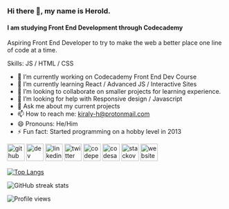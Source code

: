 ### Hi there 👋, my name is Herold.
#### I am studying Front End Development through Codecademy

Aspiring Front End Developer to try to make the web a better place one line of code at a time.

Skills: JS / HTML / CSS

- 🔭 I’m currently working on Codecademy Front End Dev Course 
- 🌱 I’m currently learning React / Advanced JS / Interactive Sites 
- 👯 I’m looking to collaborate on smaller projects for learning experience. 
- 🤔 I’m looking for help with Responsive design / Javascript 
- 💬 Ask me about my current projects 
- 📫 How to reach me: kiraly-h@protonmail.com 
- 😄 Pronouns: He/Him 
- ⚡ Fun fact: Started programming on a hobby level in 2013 


[<img src='https://cdn.jsdelivr.net/npm/simple-icons@3.0.1/icons/github.svg' alt='github' height='40'>](https://github.com/HeroldKiraly)  [<img src='https://cdn.jsdelivr.net/npm/simple-icons@3.0.1/icons/dev-dot-to.svg' alt='dev' height='40'>](https://dev.to/heroldkiraly)  [<img src='https://cdn.jsdelivr.net/npm/simple-icons@3.0.1/icons/linkedin.svg' alt='linkedin' height='40'>](https://www.linkedin.com/in/heroldkiraly/)  [<img src='https://cdn.jsdelivr.net/npm/simple-icons@3.0.1/icons/twitter.svg' alt='twitter' height='40'>](https://twitter.com/KiralyHerold)  [<img src='https://cdn.jsdelivr.net/npm/simple-icons@3.0.1/icons/codepen.svg' alt='codepen' height='40'>](https://codepen.io/levente)  [<img src='https://cdn.jsdelivr.net/npm/simple-icons@3.0.1/icons/codesandbox.svg' alt='codesandbox' height='40'>](https://codesandbox.io/u/HeroldKiraly)  [<img src='https://cdn.jsdelivr.net/npm/simple-icons@3.0.1/icons/stackoverflow.svg' alt='stackoverflow' height='40'>](https://stackoverflow.com/users/19481652)  [<img src='https://cdn.jsdelivr.net/npm/simple-icons@3.0.1/icons/icloud.svg' alt='website' height='40'>](https://heroldkiraly.github.io/)  

[![Top Langs](https://github-readme-stats.vercel.app/api/top-langs/?username=HeroldKiraly)](https://github.com/anuraghazra/github-readme-stats)

![GitHub streak stats](https://github-readme-streak-stats.herokuapp.com/?user=HeroldKiraly)  

![Profile views](https://gpvc.arturio.dev/HeroldKiraly)
